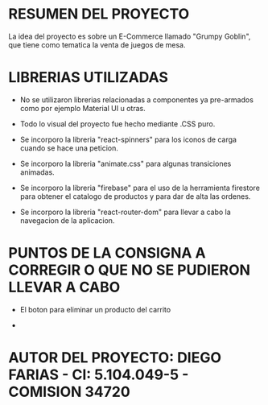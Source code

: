 # RESUMEN DEL PROYECTO 

 La idea del proyecto es sobre un E-Commerce llamado "Grumpy Goblin", que tiene como tematica la venta de juegos de mesa.

# LIBRERIAS UTILIZADAS

- No se utilizaron librerias relacionadas a componentes ya pre-armados como por ejemplo Material UI u otras.

- Todo lo visual del proyecto fue hecho mediante .CSS puro.

- Se incorporo la libreria "react-spinners" para los iconos de carga cuando se hace una peticion.

- Se incorporo la libreria "animate.css" para algunas transiciones animadas. 

- Se incorporo la libreria "firebase" para el uso de la herramienta firestore para obtener el catalogo de productos y para dar de alta las ordenes.

- Se incorporo la libreria "react-router-dom" para llevar a cabo la navegacion de la aplicacion.

# PUNTOS DE LA CONSIGNA A CORREGIR O QUE NO SE PUDIERON LLEVAR A CABO

- El boton para eliminar un producto del carrito

- 

# AUTOR DEL PROYECTO: DIEGO FARIAS - CI: 5.104.049-5 - COMISION 34720